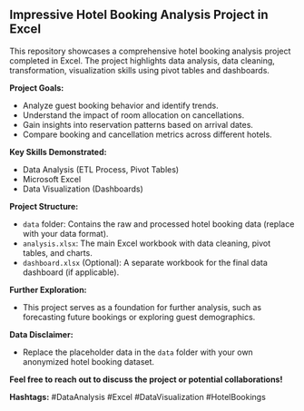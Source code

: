 ## Impressive Hotel Booking Analysis Project in Excel


This repository showcases a comprehensive hotel booking analysis project completed in Excel. The project highlights data analysis, data cleaning, transformation, visualization skills using pivot tables and dashboards.

**Project Goals:**

* Analyze guest booking behavior and identify trends.
* Understand the impact of room allocation on cancellations.
* Gain insights into reservation patterns based on arrival dates.
* Compare booking and cancellation metrics across different hotels.

**Key Skills Demonstrated:**

* Data Analysis (ETL Process, Pivot Tables)
* Microsoft Excel
* Data Visualization (Dashboards)

**Project Structure:**

* `data` folder: Contains the raw and processed hotel booking data (replace with your data format).
* `analysis.xlsx`: The main Excel workbook with data cleaning, pivot tables, and charts.
* `dashboard.xlsx` (Optional): A separate workbook for the final data dashboard (if applicable).

**Further Exploration:**

* This project serves as a foundation for further analysis, such as forecasting future bookings or exploring guest demographics.

**Data Disclaimer:**

* Replace the placeholder data in the `data` folder with your own anonymized hotel booking dataset.

**Feel free to reach out to discuss the project or potential collaborations!**

**Hashtags:** #DataAnalysis #Excel #DataVisualization #HotelBookings
